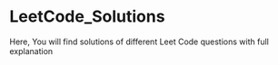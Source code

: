 # LeetCode_Solutions
Here, You will find solutions of different Leet Code questions with full explanation
